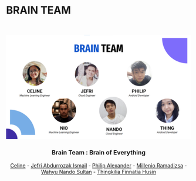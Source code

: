 # BRAIN TEAM
<br />
<p align="center">
    <img src="ASSET/brainTeam.png" alt="BrainTeam">

  <h3 align="center">Brain Team : Brain of Everything</h3>

  <p align="center">
    <a href="https://www.linkedin.com/in/celine-setyawan/">Celine</a>
    - <a href="https://www.linkedin.com/in/jefri-abdurrozak-ismail-0261b5100/">Jefri Abdurrozak Ismail</a>
    - <a href="https://www.linkedin.com/in/philip-alexander-b137ba183/">Philip Alexander</a>
    - <a href="https://www.linkedin.com/in/mille-rama/">Millenio Ramadizsa</a>
    - <a href="https://www.linkedin.com/in/nandosultan/">Wahyu Nando Sultan</a>
    - <a href="https://www.linkedin.com/in/thingkilia/">Thingkilia Finnatia Husin</a>
  </p>
</p>

